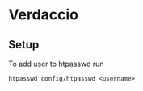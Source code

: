 # Verdaccio

## Setup

To add user to htpasswd run

```shell
htpasswd config/htpasswd <username>
```

